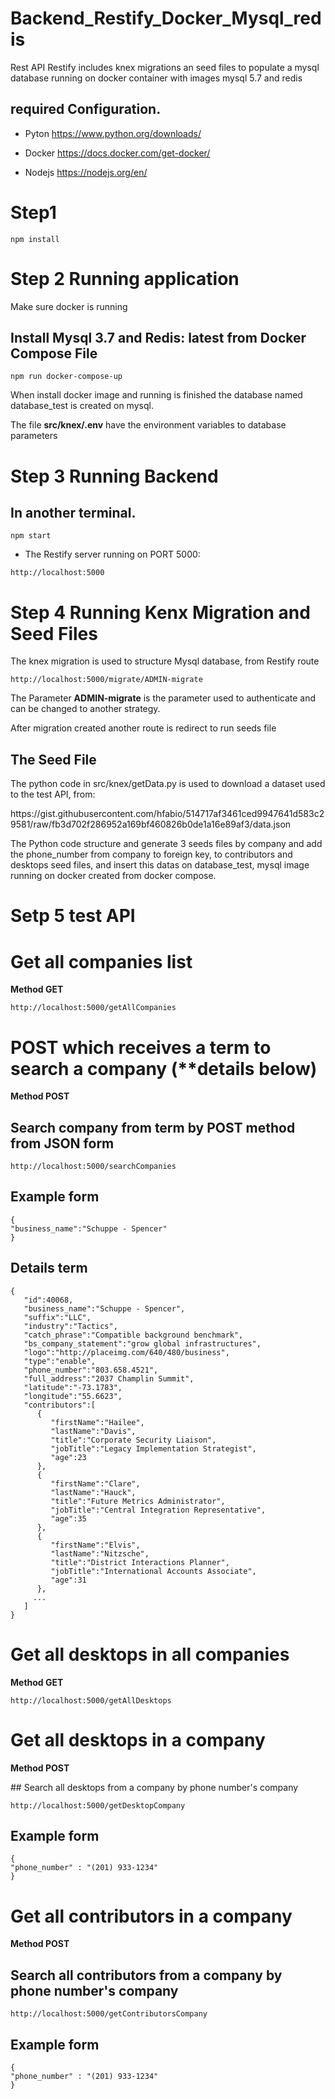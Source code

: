 # Backend_Restify_Docker_Mysql_redis
Rest API Restify includes knex migrations an seed files to populate a mysql database running on docker container with images mysql  5.7 and redis
## required Configuration.
* Pyton 
https://www.python.org/downloads/

* Docker
https://docs.docker.com/get-docker/

* Nodejs
https://nodejs.org/en/

# Step1
```` 
npm install
```` 

# Step 2 Running application
<p align="left">
  Make sure docker is running
</p>

## Install Mysql 3.7 and Redis: latest from Docker Compose File
````
npm run docker-compose-up
````
<p align="left">
 When install docker image and running is finished the database named database_test is created on mysql.
</p>
 <p align="left">
  The file <strong>src/knex/.env</strong> have the environment variables to database parameters
  </p>

# Step 3 Running Backend
## In another terminal.
````
npm start
````
* The Restify server running on PORT 5000:
````
http://localhost:5000
````
# Step 4 Running Kenx Migration and Seed Files
<p align="left">
 The knex migration is used to structure Mysql database, from Restify route
</p>
 
````
http://localhost:5000/migrate/ADMIN-migrate
````

<p align="left"> 
The Parameter <strong>ADMIN-migrate</strong> is the parameter used to authenticate and can be changed to another strategy.
</p>

<p align="left">
  After migration created another route is redirect to run seeds file
</p>


## The Seed File
<p align="left">
The python code in src/knex/getData.py is used to download a dataset used to the test API, from:
</p>
<p align="left">
https://gist.githubusercontent.com/hfabio/514717af3461ced9947641d583c29581/raw/fb3d702f286952a169bf460826b0de1a16e89af3/data.json
</p>  
<p align="left">
The Python code structure and generate 3 seeds files by company and add the phone_number from company to foreign key, to contributors and desktops seed files, and insert this datas on database_test, mysql image running on docker created from docker compose.
</p>

# Setp 5 test API
# Get all companies list
<p align="left">
  <strong> Method GET </strong>
</p>

````
http://localhost:5000/getAllCompanies
````

# POST which receives a term to search a company (**details below)
<p align="left">
  <strong> Method POST </strong>
</p>

## Search company from term by POST method from JSON form
````
http://localhost:5000/searchCompanies
````
## Example form
````
{
"business_name":"Schuppe - Spencer"
}
````
## Details term
````
{
   "id":40068,
   "business_name":"Schuppe - Spencer",
   "suffix":"LLC",
   "industry":"Tactics",
   "catch_phrase":"Compatible background benchmark",
   "bs_company_statement":"grow global infrastructures",
   "logo":"http://placeimg.com/640/480/business",
   "type":"enable",
   "phone_number":"803.658.4521",
   "full_address":"2037 Champlin Summit",
   "latitude":"-73.1783",
   "longitude":"55.6623",
   "contributors":[
      {
         "firstName":"Hailee",
         "lastName":"Davis",
         "title":"Corporate Security Liaison",
         "jobTitle":"Legacy Implementation Strategist",
         "age":23
      },
      {
         "firstName":"Clare",
         "lastName":"Hauck",
         "title":"Future Metrics Administrator",
         "jobTitle":"Central Integration Representative",
         "age":35
      },
      {
         "firstName":"Elvis",
         "lastName":"Nitzsche",
         "title":"District Interactions Planner",
         "jobTitle":"International Accounts Associate",
         "age":31
      },
     ...
   ]
}
````
# Get all desktops in all companies
<p align="left">
  <strong> Method GET </strong>
</p>

````
http://localhost:5000/getAllDesktops
````

# Get all desktops in a company
<p align="left">
  <strong> Method POST </strong>
</p>
## Search all desktops from a company by phone number's company

````
http://localhost:5000/getDesktopCompany
````

## Example form
````
{
"phone_number" : "(201) 933-1234"
}
````
# Get all contributors in a company
<p align="left">
  <strong> Method POST </strong>
</p>

## Search all contributors from a company by phone number's company

````
http://localhost:5000/getContributorsCompany
````

## Example form
````
{
"phone_number" : "(201) 933-1234"
}
````

